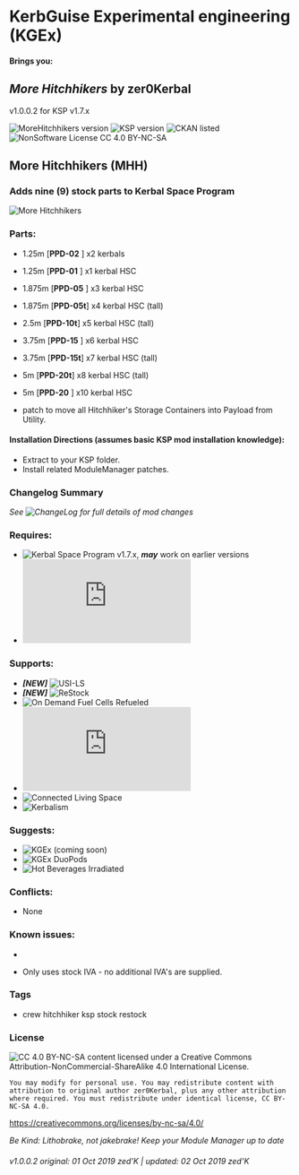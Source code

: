 <!-- Readme.md v1.1
MoreHitchhikers (MHH)
created: 02 Oct 19
updated: 02 Oct 19 -->

<!-- Download on SpaceDock or Github or Curseforge. Also available on CKAN. -->

# KerbGuise Experimental engineering (KGEx)
#### Brings you:
## *More Hitchhikers* by zer0Kerbal
v1.0.0.2 for KSP v1.7.x

![MoreHitchhikers version](https://img.shields.io/badge/MOD%20version-1.0.0.2-orange.svg?style=flat-square)
![KSP version](https://img.shields.io/badge/KSP%20version-1.7.x-66ccff.svg?style=flat-square)
![CKAN listed](https://img.shields.io/badge/CKAN-Indexed-brightgreen.svg)
![NonSoftware License CC 4.0 BY-NC-SA](https://img.shields.io/badge/NonSoftwareLicense-CC--4.0--BY--SA-lightgrey)

## More Hitchhikers (MHH)
### Adds nine (9) stock parts to Kerbal Space Program

![More Hitchhikers](https://i.postimg.cc/Vs3rb8wH/Heroshot-3-labels.png)

### Parts:
 + 1.25m [**PPD-02** ] x2 kerbals
 + 1.25m [**PPD-01** ] x1 kerbal HSC
 + 1.875m [**PPD-05** ] x3 kerbal HSC
 + 1.875m [**PPD-05t**] x4 kerbal HSC (tall)
 + 2.5m [**PPD-10t**] x5 kerbal HSC (tall)
 + 3.75m [**PPD-15** ] x6 kerbal HSC
 + 3.75m [**PPD-15t**] x7 kerbal HSC (tall)
 + 5m [**PPD-20t**] x8 kerbal HSC (tall)
 + 5m [**PPD-20** ] x10 kerbal HSC

+ patch to move all Hitchhiker's Storage Containers into Payload from Utility.

#### Installation Directions (assumes basic KSP mod installation knowledge):
- Extract to your KSP folder.
- Install related ModuleManager patches.

### Changelog Summary
*See ![ChangeLog](https://github.com/zer0Kerbal/KGRx/MoreHitchhikers/Changelog.cfg) for full details of mod changes*

### Requires:
 * ![Kerbal Space Program](https://kerbalspaceprogram.com) v1.7.x, ***may*** work on earlier versions
 * ![ModuleManager](http://forum.kerbalspaceprogram.com/index.php?/topic/50533-*)

### Supports:
 * ***[NEW]*** ![USI-LS](https://github.com/UmbraSpaceIndustries/USI-LS)
 * ***[NEW]*** ![ReStock](https://github.com/PorktoberRevolution/ReStocked)
 * ![On Demand Fuel Cells Refueled](https://github.com/zer0Kerbal/ODFCr)
 * ![Kerbal Change Log](https://forum.kerbalspaceprogram.com/index.php?/topic/179207-*)
 * ![Connected Living Space](https://github.com/codepoetpbowden/ConnectedLivingSpace)
 * ![Kerbalism](https://github.com/Kerbalism/Kerbalism)

 ### Suggests:
  * ![KGEx (coming soon)](https://github.com/zer0Kerbal/KGEx)
  * ![KGEx DuoPods](https://github.com/zer0Kerbal/KGEx/DuoPods)
  * ![Hot Beverages Irradiated](https://github.com/zer0Kerbal/HotBeverageIrradiated)

### Conflicts:
 * None

### Known issues:
 * ~~~Restock lighting has gone nuclear.~~~
 * Only uses stock IVA - no additional IVA's are supplied.

### Tags
 * crew hitchhiker ksp stock restock

### License
![[CC 4.0 BY-NC-SA](https://creativecommons.org/licenses/by-nc-sa/4.0/)](https://i.creativecommons.org/l/by-nc-sa/4.0/88x31.png "CC 4.0 BY-NC-SA")
content licensed under a Creative Commons Attribution-NonCommercial-ShareAlike 4.0 International License.

`You may modify for personal use. You may redistribute content with attribution to original author zer0Kerbal, plus any other attribution where required. You must redistribute under identical license, CC BY-NC-SA 4.0.`

https://creativecommons.org/licenses/by-nc-sa/4.0/

 *Be Kind: Lithobrake, not jakebrake! Keep your Module Manager up to date*

 ###### v1.0.0.2 original: 01 Oct 2019 zed'K | updated: 02 Oct 2019 zed'K
<!--
CC BY-NC-SA-4.0
zer0Kerbal-->
